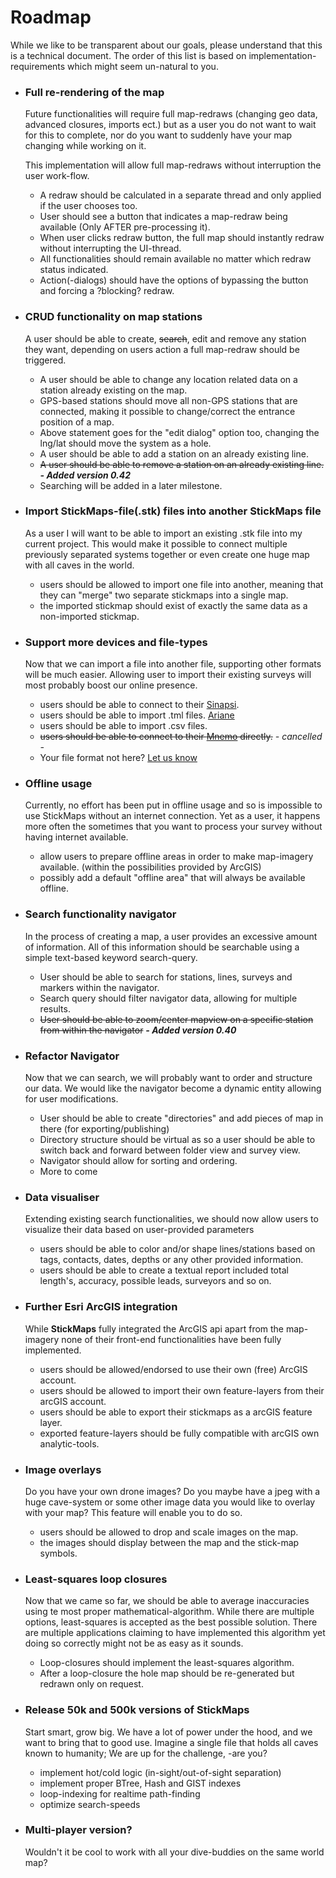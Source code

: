 # Roadmap
While we like to be transparent about our goals, please understand that this is a technical document.
The order of this list is based on implementation-requirements which might seem un-natural to you.

- ### Full re-rendering of the map

  Future functionalities will require full map-redraws (changing geo data, advanced closures, imports ect.) but as a user 
  you do not want to wait for this to complete, nor do you want to suddenly have your map changing while working on it. 
  
  This implementation will allow full map-redraws without interruption the user work-flow.
  
  - A redraw should be calculated in a separate thread and only applied if the user chooses too.
  - User should see a button that indicates a map-redraw being available (Only AFTER pre-processing it).
  - When user clicks redraw button, the full map should instantly redraw without interrupting the UI-thread.
  - All functionalities should remain available no matter which redraw status indicated.
  - Action(-dialogs) should have the options of bypassing the button and forcing a ?blocking? redraw.

- ### CRUD functionality on map stations

  A user should be able to create, ~~search~~, edit and remove any station they want, depending on users action a full map-redraw should be triggered.

  - A user should be able to change any location related data on a station already existing on the map.
  - GPS-based stations should move all non-GPS stations that are connected, making it possible to change/correct the entrance position of a map.
  - Above statement goes for the "edit dialog" option too, changing the lng/lat should move the system as a hole.
  - A user should be able to add a station on an already existing line.
  - ~~A user should be able to remove a station on an already existing line.~~ ***\- Added version 0.42***
  - Searching will be added in a later milestone.
  
- ### Import **StickMaps**-file(.stk) files into another **StickMaps** file

  As a user I will want to be able to import an existing .stk file into my current project. 
  This would make it possible to connect multiple previously separated systems together or even create one huge map with all caves in the world.

  - users should be allowed to import one file into another, meaning that they can "merge" two separate stickmaps into a single map.
  - the imported stickmap should exist of exactly the same data as a non-imported stickmap.

- ### Support more devices and file-types

  Now that we can import a file into another file, supporting other formats will be much easier.
  Allowing user to import their existing surveys will most probably boost our online presence.
  

  - users should be able to connect to their [Sinapsi](https://www.suex.it/en/sinapsi/).
  - users should be able to import .tml files. [Ariane](https://www.arianesline.com/ariane/)
  - users should be able to import .csv files.
  - ~~users should be able to connect to their [Mnemo](https://www.arianesline.com/mnemo/) directly.~~ *\- cancelled \-*
  - Your file format not here? [Let us know](https://stagedrop.co#contact)
  
- ### Offline usage

  Currently, no effort has been put in offline usage and so is impossible to use StickMaps without an internet connection.
  Yet as a user, it happens more often the sometimes that you want to process your survey without having internet available.

  - allow users to prepare offline areas in order to make map-imagery available. (within the possibilities provided by ArcGIS)
  - possibly add a default "offline area" that will always be available offline.

- ### Search functionality navigator

  In the process of creating a map, a user provides an excessive amount of information. 
  All of this information should be searchable using a simple text-based keyword search-query.

   - User should be able to search for stations, lines, surveys and markers within the navigator.
   - Search query should filter navigator data, allowing for multiple results.
   - ~~User should be able to zoom/center mapview on a specific station from within the navigator~~ ***\- Added version 0.40***

- ### Refactor Navigator

  Now that we can search, we will probably want to order and structure our data.
  We would like the navigator become a dynamic entity allowing for user modifications.

  - User should be able to create "directories" and add pieces of map in there (for exporting/publishing)
  - Directory structure should be virtual as so a user should be able to switch back and forward between folder view and survey view.
  - Navigator should allow for sorting and ordering.
  - More to come

- ### Data visualiser

  Extending existing search functionalities, we should now allow users to visualize their data based on user-provided parameters

  - users should be able to color and/or shape lines/stations based on tags, contacts, dates, depths or any other provided information.
  - users should be able to create a textual report included total length's, accuracy, possible leads, surveyors and so on.

- ### Further Esri ArcGIS integration

  While **StickMaps** fully integrated the ArcGIS api apart from the map-imagery none of their front-end functionalities 
  have been fully implemented. 

  - users should be allowed/endorsed to use their own (free) ArcGIS account.
  - users should be allowed to import their own feature-layers from their arcGIS account.
  - users should be able to export their stickmaps as a arcGIS feature layer.
  - exported feature-layers should be fully compatible with arcGIS own analytic-tools.
  
- ### Image overlays

  Do you have your own drone images? Do you maybe have a jpeg with a huge cave-system or some other image data you 
  would like to overlay with your map? This feature will enable you to do so.

  - users should be allowed to drop and scale images on the map.
  - the images should display between the map and the stick-map symbols.

- ### Least-squares loop closures

  Now that we came so far, we should be able to average inaccuracies using te most proper mathematical-algorithm.
  While there are multiple options, least-squares is accepted as the best possible solution.
  There are multiple applications claiming to have implemented this algorithm yet doing so correctly might
  not be as easy as it sounds.

  - Loop-closures should implement the least-squares algorithm.
  - After a loop-closure the hole map should be re-generated but redrawn only on request.
  
- ### Release 50k and 500k versions of **StickMaps**

  Start smart, grow big. We have a lot of power under the hood, and we want to bring that to good use.
  Imagine a single file that holds all caves known to humanity; We are up for the challenge, -are you?

  - implement hot/cold logic (in-sight/out-of-sight separation)
  - implement proper BTree, Hash and GIST indexes
  - loop-indexing for realtime path-finding
  - optimize search-speeds
  
- ### Multi-player version?

  Wouldn't it be cool to work with all your dive-buddies on the same world map?
    

